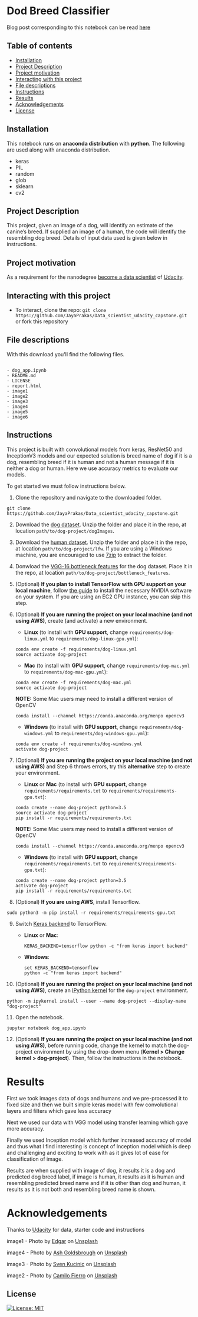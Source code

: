 # Dod Breed Classifier

Blog post corresponding to this notebook can be read [here](https://jayaprakashks.medium.com/dog-breed-classification-from-udacity-4e4be4f918b0)

## Table of contents

- [Installation](#installation)
- [Project Description](#Project-Description)
- [Project motivation](#project-motivation)
- [Interacting with this project](#Interacting-with-this-project)
- [File descriptions](#File-descriptions)
- [Instructions](#Instructions)
- [Results](#Results)
- [Acknowledgements](#Acknowledgements)
- [License](#License)


## Installation

This notebook runs on **anaconda distribution** with **python**. The following are used along with anaconda distribution.

- keras
- PIL
- random
- glob
- sklearn
- cv2

## Project Description

 This project, given an image of a dog, will identify an estimate of the canine’s breed.  If supplied an image of a human, the code will identify the resembling dog breed.
 Details of input data used is given below in instructions.

## Project motivation

As a requirement for the nanodegree [become a data scientist](https://www.udacity.com/course/data-scientist-nanodegree--nd025) of [Udacity](https://www.udacity.com/).

## Interacting with this project

- To interact, clone the repo: `git clone https://github.com/JayaPrakas/Data_scientist_udacity_capstone.git` or fork this repository

## File descriptions

With this download you'll find the following files.

```text
    
- dog_app.ipynb 
- README.md
- LICENSE
- report.html 
- image1
- image2
- image3
- image4
- image5
- image6

```

## Instructions

This project is built with convolutional models from keras, ResNet50 and InceptionV3 models and our expected solution is breed name of dog if it is a dog, resembling breed if it is human and not a human message if it is neither a dog or human. Here we use accuracy metrics to evaluate our models.

To get started we must follow instructions below.

1. Clone the repository and navigate to the downloaded folder.
```	
git clone https://github.com/JayaPrakas/Data_scientist_udacity_capstone.git
```

2. Download the [dog dataset](https://s3-us-west-1.amazonaws.com/udacity-aind/dog-project/dogImages.zip).  Unzip the folder and place it in the repo, at location `path/to/dog-project/dogImages`. 

3. Download the [human dataset](https://s3-us-west-1.amazonaws.com/udacity-aind/dog-project/lfw.zip).  Unzip the folder and place it in the repo, at location `path/to/dog-project/lfw`.  If you are using a Windows machine, you are encouraged to use [7zip](http://www.7-zip.org/) to extract the folder. 

4. Donwload the [VGG-16 bottleneck features](https://s3-us-west-1.amazonaws.com/udacity-aind/dog-project/DogVGG16Data.npz) for the dog dataset.  Place it in the repo, at location `path/to/dog-project/bottleneck_features`.

5. (Optional) __If you plan to install TensorFlow with GPU support on your local machine__, follow [the guide](https://www.tensorflow.org/install/) to install the necessary NVIDIA software on your system.  If you are using an EC2 GPU instance, you can skip this step.

6. (Optional) **If you are running the project on your local machine (and not using AWS)**, create (and activate) a new environment.

	- __Linux__ (to install with __GPU support__, change `requirements/dog-linux.yml` to `requirements/dog-linux-gpu.yml`): 
	```
	conda env create -f requirements/dog-linux.yml
	source activate dog-project
	```  
	- __Mac__ (to install with __GPU support__, change `requirements/dog-mac.yml` to `requirements/dog-mac-gpu.yml`): 
	```
	conda env create -f requirements/dog-mac.yml
	source activate dog-project
	```  
	**NOTE:** Some Mac users may need to install a different version of OpenCV
	```
	conda install --channel https://conda.anaconda.org/menpo opencv3
	```
	- __Windows__ (to install with __GPU support__, change `requirements/dog-windows.yml` to `requirements/dog-windows-gpu.yml`):  
	```
	conda env create -f requirements/dog-windows.yml
	activate dog-project
	```

7. (Optional) **If you are running the project on your local machine (and not using AWS)** and Step 6 throws errors, try this __alternative__ step to create your environment.

	- __Linux__ or __Mac__ (to install with __GPU support__, change `requirements/requirements.txt` to `requirements/requirements-gpu.txt`): 
	```
	conda create --name dog-project python=3.5
	source activate dog-project
	pip install -r requirements/requirements.txt
	```
	**NOTE:** Some Mac users may need to install a different version of OpenCV
	```
	conda install --channel https://conda.anaconda.org/menpo opencv3
	```
	- __Windows__ (to install with __GPU support__, change `requirements/requirements.txt` to `requirements/requirements-gpu.txt`):  
	```
	conda create --name dog-project python=3.5
	activate dog-project
	pip install -r requirements/requirements.txt
	```
	
8. (Optional) **If you are using AWS**, install Tensorflow.
```
sudo python3 -m pip install -r requirements/requirements-gpu.txt
```
	
9. Switch [Keras backend](https://keras.io/backend/) to TensorFlow.
	- __Linux__ or __Mac__: 
		```
		KERAS_BACKEND=tensorflow python -c "from keras import backend"
		```
	- __Windows__: 
		```
		set KERAS_BACKEND=tensorflow
		python -c "from keras import backend"
		```

10. (Optional) **If you are running the project on your local machine (and not using AWS)**, create an [IPython kernel](http://ipython.readthedocs.io/en/stable/install/kernel_install.html) for the `dog-project` environment. 
```
python -m ipykernel install --user --name dog-project --display-name "dog-project"
```

11. Open the notebook.
```
jupyter notebook dog_app.ipynb
```

12. (Optional) **If you are running the project on your local machine (and not using AWS)**, before running code, change the kernel to match the dog-project environment by using the drop-down menu (**Kernel > Change kernel > dog-project**). Then, follow the instructions in the notebook.

# Results

First we took images data of dogs and humans and we pre-processed it to fixed size and then we built simple keras model with few convolutional layers and filters which gave less accuracy

Next we used our data with VGG model using transfer learning which gave more accuracy.

Finally we used Inception model which further increased accuracy of model and thus what I find interesting is concept of Inception model which is deep and challenging and exciting to work with as it gives lot of ease for classification of image.

Results are when supplied with image of dog, it results it is a dog and predicted dog breed label, if image is human, it results as it is human and resembling predicted breed name and if it is other than dog and human, it results as it is not both and resembling breed name is shown.

# Acknowledgements

Thanks to [Udacity](https://www.udacity.com/) for data, starter code and instructions

image1 - <span>Photo by <a href="https://unsplash.com/@e_d_g_a_r?utm_source=unsplash&amp;utm_medium=referral&amp;utm_content=creditCopyText">Edgar</a> on <a href="https://unsplash.com/s/photos/animals?utm_source=unsplash&amp;utm_medium=referral&amp;utm_content=creditCopyText">Unsplash</a></span>

image4 - <span>Photo by <a href="https://unsplash.com/@gxldy?utm_source=unsplash&amp;utm_medium=referral&amp;utm_content=creditCopyText">Ash Goldsbrough</a> on <a href="https://unsplash.com/s/photos/dogs?utm_source=unsplash&amp;utm_medium=referral&amp;utm_content=creditCopyText">Unsplash</a></span>

image3 - <span>Photo by <a href="https://unsplash.com/@skucinic9?utm_source=unsplash&amp;utm_medium=referral&amp;utm_content=creditCopyText">Sven Kucinic</a> on <a href="https://unsplash.com/s/photos/dogs?utm_source=unsplash&amp;utm_medium=referral&amp;utm_content=creditCopyText">Unsplash</a></span>

image2 - <span>Photo by <a href="https://unsplash.com/@camilofierro14?utm_source=unsplash&amp;utm_medium=referral&amp;utm_content=creditCopyText">Camilo Fierro</a> on <a href="https://unsplash.com/s/photos/dogs?utm_source=unsplash&amp;utm_medium=referral&amp;utm_content=creditCopyText">Unsplash</a></span>


## License

[![License: MIT](https://img.shields.io/badge/License-MIT-yellow.svg)](https://opensource.org/licenses/MIT)

